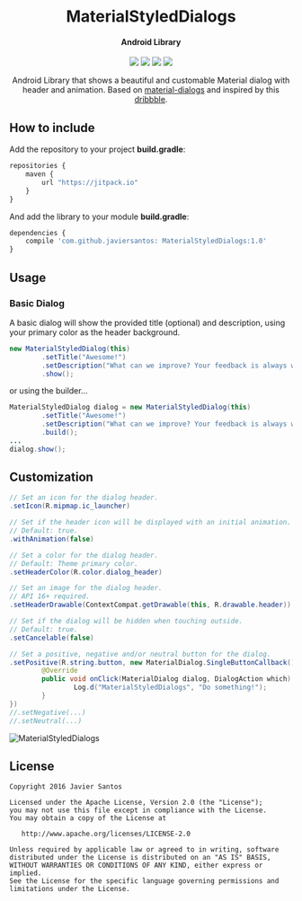 <h1 align="center">MaterialStyledDialogs</h1>
<h4 align="center">Android Library</h4>

<p align="center">
  <a target="_blank" href="https://android-arsenal.com/api?level=11"><img src="https://img.shields.io/badge/API-11%2B-orange.svg"></a>
  <a target="_blank" href="https://travis-ci.org/javiersantos/MaterialStyledDialogs"><img src="https://travis-ci.org/javiersantos/MaterialStyledDialogs.svg?branch=master"></a>
  <a target="_blank" href="https://www.paypal.me/javiersantos" title="Donate using PayPal"><img src="https://img.shields.io/badge/paypal-donate-yellow.svg" /></a>
  <a target="_blank" href="http://patreon.com/javiersantos" title="Donate using Patreon"><img src="https://img.shields.io/badge/patreon-donate-yellow.svg" /></a>
</p>

<p align="center">Android Library that shows a beautiful and customable Material dialog with header and animation. Based on <a target="_blank" href="https://github.com/afollestad/material-dialogs">material-dialogs</a> and inspired by this <a target="_blank" href="https://dribbble.com/shots/2439453-Sprocket-AND-1-3-3-OS-Consistent-Dialogs">dribbble</a>.</p>

## How to include
Add the repository to your project **build.gradle**:
```Javascript
repositories {
    maven {
        url "https://jitpack.io"
    }
}
```

And add the library to your module **build.gradle**:
```Javascript
dependencies {
    compile 'com.github.javiersantos: MaterialStyledDialogs:1.0'
}
```

## Usage
### Basic Dialog
A basic dialog will show the provided title (optional) and description, using your primary color as the header background.

```Java
new MaterialStyledDialog(this)
        .setTitle("Awesome!")
        .setDescription("What can we improve? Your feedback is always welcome.")
        .show();
```
or using the builder...

```Java
MaterialStyledDialog dialog = new MaterialStyledDialog(this)
        .setTitle("Awesome!")
        .setDescription("What can we improve? Your feedback is always welcome.")
        .build();
...
dialog.show();
```


## Customization
```Java
// Set an icon for the dialog header.
.setIcon(R.mipmap.ic_launcher)
```
```Java
// Set if the header icon will be displayed with an initial animation.
// Default: true.
.withAnimation(false)
```
```Java
// Set a color for the dialog header.
// Default: Theme primary color.
.setHeaderColor(R.color.dialog_header)
```
```Java
// Set an image for the dialog header.
// API 16+ required.
.setHeaderDrawable(ContextCompat.getDrawable(this, R.drawable.header))
```
```Java
// Set if the dialog will be hidden when touching outside.
// Default: true.
.setCancelable(false)
```
```Java
// Set a positive, negative and/or neutral button for the dialog.
.setPositive(R.string.button, new MaterialDialog.SingleButtonCallback() {
        @Override
        public void onClick(MaterialDialog dialog, DialogAction which) {
                Log.d("MaterialStyledDialogs", "Do something!");
        }
})
//.setNegative(...)
//.setNeutral(...)
```

![MaterialStyledDialogs](https://raw.githubusercontent.com/javiersantos/MaterialStyledDialogs/master/Screenshots/banner.png)

## License
	Copyright 2016 Javier Santos
	
	Licensed under the Apache License, Version 2.0 (the "License");
	you may not use this file except in compliance with the License.
	You may obtain a copy of the License at
	
	   http://www.apache.org/licenses/LICENSE-2.0
	
	Unless required by applicable law or agreed to in writing, software
	distributed under the License is distributed on an "AS IS" BASIS,
	WITHOUT WARRANTIES OR CONDITIONS OF ANY KIND, either express or implied.
	See the License for the specific language governing permissions and
	limitations under the License.
